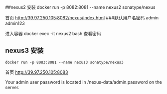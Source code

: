 ##nexus2 安装
docker run -p 8082:8081 --name nexus2 sonatype/nexus

首页
http://39.97.250.105:8082/nexus/index.html
###默认用户名密码
admin
admin123

进入容器
docker exec -it nexus2 bash
查看密码

## nexus3 安装
```
docker run -p 8083:8081 --name nexus3 sonatype/nexus3
```
首页
http://39.97.250.105:8083

Your admin user password is located in
/nexus-data/admin.password on the server.
